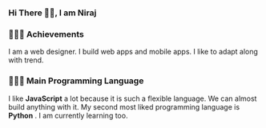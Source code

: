 ### Hi There 👋🏻, I am Niraj 

### 🧑🏻‍🎓 Achievements
I am a web designer. I build web apps and mobile apps. I like
to adapt along with trend.

### 🧑🏻‍💻 Main Programming Language
I like **JavaScript** a lot because it is such a flexible language. We can almost
build anything with it. My second most liked programming language is **Python**
. I am currently learning too.

